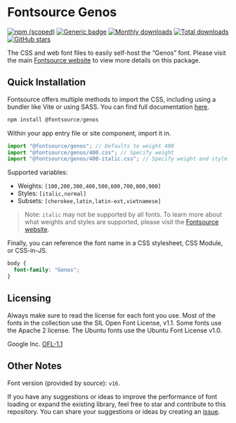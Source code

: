 # Fontsource Genos

[![npm (scoped)](https://img.shields.io/npm/v/@fontsource/genos?color=brightgreen)](https://www.npmjs.com/package/@fontsource/genos) [![Generic badge](https://img.shields.io/badge/fontsource-passing-brightgreen)](https://github.com/fontsource/fontsource) [![Monthly downloads](https://badgen.net/npm/dm/@fontsource/genos)](https://github.com/fontsource/fontsource) [![Total downloads](https://badgen.net/npm/dt/@fontsource/genos)](https://github.com/fontsource/fontsource) [![GitHub stars](https://img.shields.io/github/stars/fontsource/fontsource.svg?style=social&label=Star)](https://github.com/fontsource/fontsource/stargazers)

The CSS and web font files to easily self-host the “Genos” font. Please visit the main [Fontsource website](https://fontsource.org/fonts/genos) to view more details on this package.

## Quick Installation

Fontsource offers multiple methods to import the CSS, including using a bundler like Vite or using SASS. You can find full documentation [here](https://fontsource.org/docs/getting-started/introduction).

```javascript
npm install @fontsource/genos
```

Within your app entry file or site component, import it in.

```javascript
import "@fontsource/genos"; // Defaults to weight 400
import "@fontsource/genos/400.css"; // Specify weight
import "@fontsource/genos/400-italic.css"; // Specify weight and style
```

Supported variables:
- Weights: `[100,200,300,400,500,600,700,800,900]`
- Styles: `[italic,normal]`
- Subsets: `[cherokee,latin,latin-ext,vietnamese]`

> Note: `italic` may not be supported by all fonts. To learn more about what weights and styles are supported, please visit the [Fontsource website](https://fontsource.org/fonts/genos).

Finally, you can reference the font name in a CSS stylesheet, CSS Module, or CSS-in-JS.

```css
body {
  font-family: "Genos";
}
```

## Licensing
Always make sure to read the license for each font you use. Most of the fonts in the collection use the SIL Open Font License, v1.1. Some fonts use the Apache 2 license. The Ubuntu fonts use the Ubuntu Font License v1.0.

Google Inc.
[OFL-1.1](http://scripts.sil.org/OFL)

## Other Notes
Font version (provided by source): `v16`.

If you have any suggestions or ideas to improve the performance of font loading or expand the existing library, feel free to star and contribute to this repository. You can share your suggestions or ideas by creating an [issue](https://github.com/fontsource/fontsource/issues).